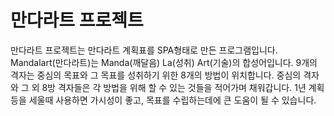 # 만다라트 프로젝트
만다라트 프로젝트는 만다라트 계획표를 SPA형태로 만든 프로그램입니다.
Mandalart(만다라트)는 Manda(깨달음) La(성취) Art(기술)의 합성어입니다.
9개의 격자는 중심의 목표와 그 목표를 성취하기 위한 8개의 방법이 위치합니다.
중심의 격자와 그 외 8방 격자들은 각 방법을 위해 할 수 있는 것들을 적어가며 채워갑니다.
1년 계획 등을 세울때 사용하면 가시성이 좋고, 목표를 수립하는데에 큰 도움이 될 수 있습니다.


